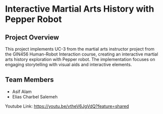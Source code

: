 # Interactive Martial Arts History with Pepper Robot

## Project Overview
This project implements UC-3 from the martial arts instructor project from the  GIN456 Human-Robot Interaction course, creating an interactive martial arts history exploration with Pepper robot. The implementation focuses on engaging storytelling with visual aids and interactive elements.

## Team Members
- Asif Alam
- Elias Charbel Salemeh

Youtube Link: https://youtu.be/vtheV6JgVdQ?feature=shared
